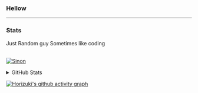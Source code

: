 ### Hellow

---

### Stats


  <summary>Just Random guy Sometimes like coding</summary>
  <br/>
  
[![Sinon](https://i.imgur.com/p09FnTZ_d.webp?maxwidth=760&fidelity=grand)](https://discord.com/users/972477619360628806)


<details> 
  <summary>GitHub Stats</summary>
  <br/>
  
[![ohsyme](https://github-readme-stats.vercel.app/api/top-langs/?username=ohsyme&&theme=tokyonight&title_color=fce9ed)](https://github.com/anuraghazra/github-readme-stats)

[![ohsyme](https://github-readme-stats.vercel.app/api?username=ohsyme&count_private=true&show_icons=true&theme=tokyonight&title_color=fce9ed)](https://github.com/anuraghazra/github-readme-stats)

[![Horizuki](https://github-readme-streak-stats.herokuapp.com?user=ohsyme&theme=tokyonight)](https://git.io/streak-stats)
  <br/>
</details>

[![Horizuki's github activity graph](https://activity-graph.herokuapp.com/graph?username=ohsyme&color=fce9ed&point=ffffff&theme=material-palenight)](https://github.com/ashutosh00710/github-readme-activity-graph)

